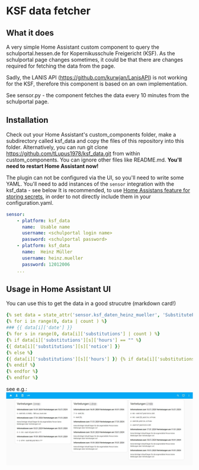 # KSF data fetcher

## What it does
A very simple Home Assistant custom component to query the schulportal.hessen.de for Kopernikusschule Freigericht (KSF).
As the schulportal page changes sometimes, it could be that there are changes required for fetching the data from the page.

Sadly, the LANIS API (https://github.com/kurwjan/LanisAPI) is not working for the KSF, therefore this component is based on an own implementation.

See sensor.py - the component fetches the data every 10 minutes from the schulportal page.

## Installation
Check out your Home Assistant's custom_components folder, make a subdirectory called ksf_data and copy the files of this repository into this folder. 
Alternatively, you can run git clone https://github.com/tLupus1978/ksf_data.git from within custom_components. You can ignore other files like README.md.
**You'll need to restart Home Assistant now!**

The plugin can not be configured via the UI, so you'll need to write some YAML.
You'll need to add instances of the ```sensor``` integration with the ksf_data - see below
It is recommended, to use [Home Assistans feature for storing secrets](https://www.home-assistant.io/docs/configuration/secrets/), in order to not directly include them in your configuration.yaml.

```yaml
sensor:
    - platform: ksf_data
      name:  Usable name
      username: <schulportal login name>
      password: <schulportal password>
    - platform: ksf_data
      name:  Heinz Müller
      username: heinz.mueller
      password: 12012006
    ...
```

## Usage in Home Assistant UI
You can use this to get the data in a good strucutre (markdown card!)

```yaml
{% set data = state_attr('sensor.ksf_daten_heinz_mueller', 'SubstitutePlan')|from_json %}
{% for i in range(0, data | count ) %}
### {{ data[i]['date'] }}
{% for s in range(0, data[i]['substitutions'] | count ) %}
{% if data[i]['substitutions'][s]['hours'] == "" %}
{{ data[i]['substitutions'][s]['notice'] }}
{% else %}
{{ data[i]['substitutions'][s]['hours'] }} {% if data[i]['substitutions'][s]['subject_old'] != "" %} - {{ data[i]['substitutions'][s]['subject_old'] }} {% endif %} - statt {{ data[i]['substitutions'][s]['teacher'] }} {% if data[i]['substitutions'][s]['substitute'] != "" %} jetzt {{ data[i]['substitutions'][s]['substitute'] }} {% endif %} {% if data[i]['substitutions'][s]['room'] != "" %} in {{ data[i]['substitutions'][s]['room'] }} {% endif %} {% if data[i]['substitutions'][s]['notice'] != None %} - {{ data[i]['substitutions'][s]['notice'] }} {% endif %}
{% endif %}
{% endfor %}
{% endfor %}
```
see e.g.: 
![Lovelace UI of markdown card](ksf_data_lovelace_example.jpg)
